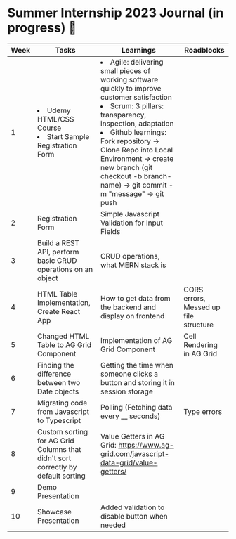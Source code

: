 # Summer Internship 2023 Journal (in progress) 🌟

| Week | Tasks | Learnings | Roadblocks | 
| ------- | -------- | ---------| ---------- |
|1| <li> Udemy HTML/CSS Course</li> <li> Start Sample Registration Form </li> | <li> Agile: delivering small pieces of working software quickly to improve customer satisfaction </li>  <li> Scrum: 3 pillars: transparency, inspection, adaptation </li> <li> Github learnings: Fork repository -> Clone Repo into Local Environment -> create new branch (git checkout -b branch-name) -> git commit -m "message" -> git push </li> |       
|2| Registration Form |   Simple Javascript Validation for Input Fields  |          |             |
|3| Build a REST API, perform basic CRUD operations on an object   |  CRUD operations, what MERN stack is |          |   Took me a while because I was unfamiliar with the topic          |
|4|  HTML Table Implementation, Create React App      |   How to get data from the backend and display on frontend     |   CORS errors, Messed up file structure    |
|5|Changed HTML Table to AG Grid Component |   Implementation of AG Grid Component |    Cell Rendering in AG Grid         |    
|6|   Finding the difference between two Date objects     |  Getting the time when someone clicks a button and storing it in session storage |          |             |
|7| Migrating code from Javascript to Typescript     |   Polling (Fetching data every __ seconds)  |       Type errors       |    
|8| Custom sorting for AG Grid Columns that didn't sort correctly by default sorting |   Value Getters in AG Grid: https://www.ag-grid.com/javascript-data-grid/value-getters/  |          |   
|9|  Demo Presentation |          |          |             |
|10|    Showcase Presentation    |  Added validation to disable button when needed  |          |             |
